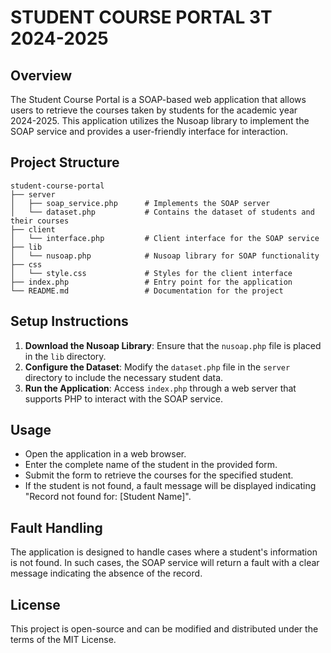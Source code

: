 # STUDENT COURSE PORTAL 3T 2024-2025

## Overview
The Student Course Portal is a SOAP-based web application that allows users to retrieve the courses taken by students for the academic year 2024-2025. This application utilizes the Nusoap library to implement the SOAP service and provides a user-friendly interface for interaction.

## Project Structure
```
student-course-portal
├── server
│   ├── soap_service.php      # Implements the SOAP server
│   └── dataset.php           # Contains the dataset of students and their courses
├── client
│   └── interface.php         # Client interface for the SOAP service
├── lib
│   └── nusoap.php            # Nusoap library for SOAP functionality
├── css
│   └── style.css             # Styles for the client interface
├── index.php                 # Entry point for the application
└── README.md                 # Documentation for the project
```

## Setup Instructions
1. **Download the Nusoap Library**: Ensure that the `nusoap.php` file is placed in the `lib` directory.
2. **Configure the Dataset**: Modify the `dataset.php` file in the `server` directory to include the necessary student data.
3. **Run the Application**: Access `index.php` through a web server that supports PHP to interact with the SOAP service.

## Usage
- Open the application in a web browser.
- Enter the complete name of the student in the provided form.
- Submit the form to retrieve the courses for the specified student.
- If the student is not found, a fault message will be displayed indicating "Record not found for: [Student Name]".

## Fault Handling
The application is designed to handle cases where a student's information is not found. In such cases, the SOAP service will return a fault with a clear message indicating the absence of the record.

## License
This project is open-source and can be modified and distributed under the terms of the MIT License.